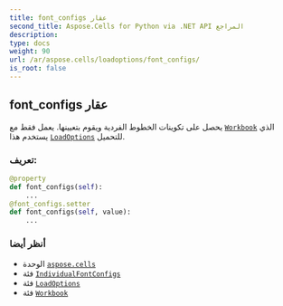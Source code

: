 ```yaml
---
title: font_configs عقار
second_title: Aspose.Cells for Python via .NET API المراجع
description:
type: docs
weight: 90
url: /ar/aspose.cells/loadoptions/font_configs/
is_root: false
---
```

##  font_configs عقار

 يحصل على تكوينات الخطوط الفردية ويقوم بتعيينها.
يعمل فقط مع [`Workbook`](/cells/python-net/ar/aspose.cells/workbook) الذي يستخدم هذا [`LoadOptions`](/cells/python-net/ar/aspose.cells/loadoptions) للتحميل.
###  تعريف:
```python
@property
def font_configs(self):
    ...
@font_configs.setter
def font_configs(self, value):
    ...
```

###  أنظر أيضا
* الوحدة [`aspose.cells`](../../)
* فئة [`IndividualFontConfigs`](/cells/python-net/ar/aspose.cells/individualfontconfigs)
* فئة [`LoadOptions`](/cells/python-net/ar/aspose.cells/loadoptions)
* فئة [`Workbook`](/cells/python-net/ar/aspose.cells/workbook)
